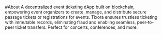 #About
A decentralized event ticketing dApp built on blockchain, empowering event organizers to create, manage, and distribute secure passage tickets or registrations for events. Tixora ensures trustless ticketing with immutable records, eliminating fraud and enabling seamless, peer-to-peer ticket transfers. Perfect for concerts, conferences, and more.

